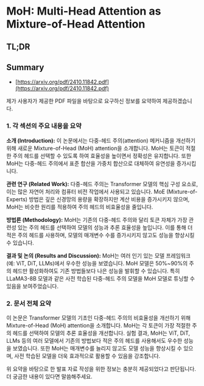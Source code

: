 # MoH: Multi-Head Attention as Mixture-of-Head Attention
## TL;DR
## Summary
- [https://arxiv.org/pdf/2410.11842.pdf](https://arxiv.org/pdf/2410.11842.pdf)

제가 사용자가 제공한 PDF 파일을 바탕으로 요구하신 정보를 요약하여 제공하겠습니다. 

### 1. 각 섹션의 주요 내용을 요약

**소개 (Introduction):**
이 논문에서는 다중-헤드 주의(attention) 메커니즘을 개선하기 위해 새로운 Mixture-of-Head (MoH) attention을 소개합니다. MoH는 토큰이 적절한 주의 헤드를 선택할 수 있도록 하여 효율성을 높이면서 정확성은 유지합니다. 또한 MoH는 다중-헤드 주의에서 표준 합산을 가중치 합산으로 대체하여 유연성을 증가시킵니다.

**관련 연구 (Related Work):**
다중-헤드 주의는 Transformer 모델의 핵심 구성 요소로, 이는 많은 자연어 처리와 컴퓨터 비전 작업에서 사용되고 있습니다. MoE (Mixture-of-Experts) 방법은 깊은 신경망의 용량을 확장하지만 계산 비용을 증가시키지 않으며, MoH는 비슷한 원리를 적용하여 주의 헤드의 비효율성을 줄입니다.

**방법론 (Methodology):**
MoH는 기존의 다중-헤드 주의와 달리 토큰 자체가 가장 관련성 있는 주의 헤드를 선택하여 모델의 성능과 추론 효율성을 높입니다. 이를 통해 더 적은 주의 헤드를 사용하며, 모델의 매개변수 수를 증가시키지 않고도 성능을 향상시킬 수 있습니다.

**결과 및 논의 (Results and Discussion):**
MoH는 여러 인기 있는 모델 프레임워크(예: ViT, DiT, LLMs)에서 우수한 성능을 보였습니다. MoH 모델은 50%~90%의 주의 헤드만 활성화하여도 기존 방법들보다 나은 성능을 발휘할 수 있습니다. 특히 LLaMA3-8B 모델과 같은 사전 학습된 다중-헤드 주의 모델을 MoH 모델로 튜닝할 수 있음을 보여주었습니다.

### 2. 문서 전체 요약

이 논문은 Transformer 모델의 기초인 다중-헤드 주의의 비효율성을 개선하기 위해 Mixture-of-Head (MoH) attention을 소개합니다. MoH는 각 토큰이 가장 적절한 주의 헤드를 선택하여 모델의 추론 효율성을 개선합니다. 실험 결과, MoH는 ViT, DiT, LLMs 등의 여러 모델에서 기존의 방법보다 적은 주의 헤드를 사용해서도 우수한 성능을 보였습니다. 또한 MoH는 매개변수를 늘리지 않고도 모델 성능을 향상시킬 수 있으며, 사전 학습된 모델을 더욱 효과적으로 활용할 수 있음을 강조합니다. 

위 요약을 바탕으로 한 발표 자료 작성을 위한 정보는 충분히 제공되었다고 판단됩니다. 더 궁금한 내용이 있다면 말씀해주세요.